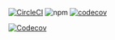 [![CircleCI](https://circleci.com/gh/MrDeyi/Versatile-Developers.svg?style=svg)](https://app.circleci.com/pipelines/github/MrDeyi/Versatile-Developers)
![npm](https://img.shields.io/npm/v/npm)
[![codecov](https://codecov.io/gh/MrDeyi/Versatile-Developers/branch/master/graph/badge.svg?token=RJPDG1L139)](https://codecov.io/gh/MrDeyi/Versatile-Developers)

[![Codecov](https://img.shields.io/codecov/c/github/MrDeyi/Versatile-Developers)](https://codecov.io/github/MrDeyi/Versatile-Developers/commit/32b1e956f3e5c7aae1e30b082fc319e870fdbea8)
